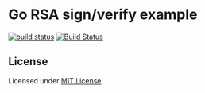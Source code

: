 # Go RSA sign/verify example

[![build status](https://travis-ci.org/danil/go_rsa_signature_example.svg?branch=master)](https://travis-ci.org/danil/go_rsa_signature_example)
[![Build Status](https://cloud.drone.io/api/badges/danil/go_rsa_signature_example/status.svg)](https://cloud.drone.io/danil/go_rsa_signature_example)

## License

Licensed under [MIT License](./LICENSE)
